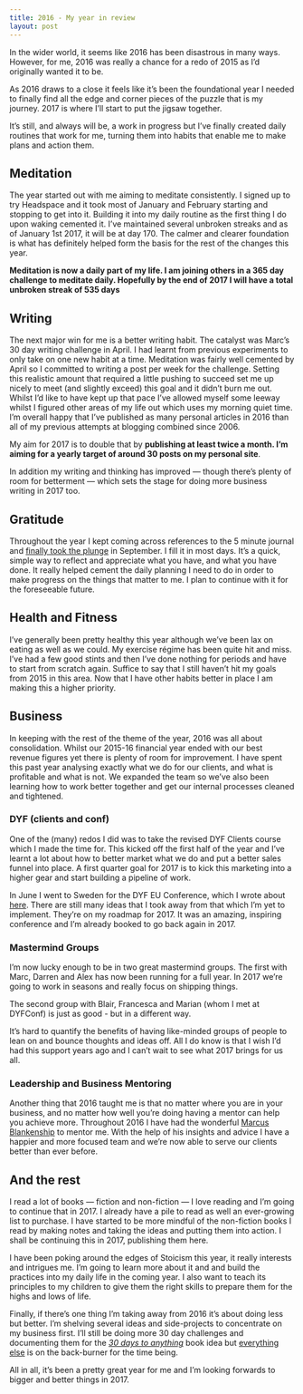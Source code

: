 ```yaml
---
title: 2016 - My year in review
layout: post
---
```

In the wider world, it seems like 2016 has been disastrous in many ways. However, for me, 2016 was really a chance for a redo of 2015 as I’d originally wanted it to be.

As 2016 draws to a close it feels like it’s been the foundational year I needed to finally find all the edge and corner pieces of the puzzle that is my journey. 2017 is where I’ll start to put the jigsaw together.

It’s still, and always will be, a work in progress but I’ve finally created daily routines that work for me, turning them into habits that enable me to make plans and action them.

## Meditation
The year started out with me aiming to meditate consistently. I signed up to try Headspace and it took most of January and February starting and stopping to get into it. Building it into my daily routine as the first thing I do upon waking cemented it. I’ve maintained several unbroken streaks and as of January 1st 2017, it will be at day 170. The calmer and clearer foundation is what has definitely helped form the basis for the rest of the changes this year.

**Meditation is now a daily part of my life. I am joining others in a 365 day challenge to meditate daily. Hopefully by the end of 2017 I will have a total unbroken streak of 535 days**

## Writing

The next major win for me is a better writing habit. The catalyst was Marc’s 30 day writing challenge in April. I had learnt from previous experiments to only take on one new habit at a time. Meditation was fairly well cemented by April so I committed to writing a post per week for the challenge. Setting this realistic amount that required a little pushing to succeed set me up nicely to meet (and slightly exceed) this goal and it didn’t burn me out. Whilst I’d like to have kept up that pace I’ve allowed myself some leeway whilst I figured other areas of my life out which uses my morning quiet time. I’m overall happy that I’ve published as many personal articles in 2016 than all of my previous attempts at blogging combined since 2006.

My aim for 2017 is to double that by **publishing at least twice a month. I’m aiming for a yearly target of around 30 posts on my personal site**.

In addition my writing and thinking has improved — though there’s plenty of room for betterment — which sets the stage for doing more business writing in 2017 too.

## Gratitude

Throughout the year I kept coming across references to the 5 minute journal and [finally took the plunge](http://elaptics.co.uk/journal/five-minute-journal/) in September. I fill it in most days. It’s a quick, simple way to reflect and appreciate what you have, and what you have done. It really helped cement the daily planning I need to do in order to make progress on the things that matter to me. I plan to continue with it for the foreseeable future.

## Health and Fitness

I’ve generally been pretty healthy this year although we’ve been lax on eating as well as we could. My exercise régime has been quite hit and miss. I’ve had a few good stints and then I’ve done nothing for periods and have to start from scratch again. Suffice to say that I still haven’t hit my goals from 2015 in this area. Now that I have other habits better in place I am making this a higher priority.

## Business

In keeping with the rest of the theme of the year, 2016 was all about consolidation. Whilst our 2015-16 financial year ended with our best revenue figures yet there is plenty of room for improvement. I have spent this past year analysing exactly what we do for our clients, and what is profitable and what is not. We expanded the team so we’ve also been learning how to work better together and get our internal processes cleaned and tightened.

### DYF (clients and conf)

One of the (many) redos I did was to take the revised DYF Clients course which I made the time for. This kicked off the first half of the year and I’ve learnt a lot about how to better market what we do and put a better sales funnel into place. A first quarter goal for 2017 is to kick this marketing into a higher gear and start building a pipeline of work.

In June I went to Sweden for the DYF EU Conference, which I wrote about [here](http://elaptics.co.uk/journal/dyfconfeu/). There are still many ideas that I took away from that which I’m yet to implement. They’re on my roadmap for 2017. It was an amazing, inspiring conference and I’m already booked to go back again in 2017.

### Mastermind Groups

I’m now lucky enough to be in two great mastermind groups. The first with Marc, Darren and Alex has now been running for a full year. In 2017 we’re going to work in seasons and really focus on shipping things.

The second group with Blair, Francesca and Marian (whom I met at DYFConf) is just as good - but in a different way.

It’s hard to quantify the benefits of having like-minded groups of people to lean on and bounce thoughts and ideas off. All I do know is that I wish I’d had this support years ago and I can’t wait to see what 2017 brings for us all.

### Leadership and Business Mentoring

Another thing that 2016 taught me is that no matter where you are in your business, and no matter how well you’re doing having a mentor can help you achieve more. Throughout 2016 I have had the wonderful [Marcus Blankenship](https://marcusblankenship.com/) to mentor me. With the help of his insights and advice I have a happier and more focused team and we’re now able to serve our clients better than ever before.

## And the rest

I read a lot of books — fiction and non-fiction — I love reading and I’m going to continue that in 2017. I already have a pile to read as well an ever-growing list to purchase. I have started to be more mindful of the non-fiction books I read by making notes and taking the ideas and putting them into action. I shall be continuing this in 2017, publishing them here.

I have been poking around the edges of Stoicism this year, it really interests and intrigues me. I’m going to learn more about it and and build the practices into my daily life in the coming year. I also want to teach its principles to my children to give them the right skills to prepare them for the highs and lows of life.

Finally, if there’s one thing I’m taking away from 2016 it’s about doing less but better. I’m shelving several ideas and side-projects to concentrate on my business first. I’ll still be doing more 30 day challenges and documenting them for the [_30 days to anything_](http://elaptics.co.uk/30-days/) book idea but [everything else](http://jotpack.com) is on the back-burner for the time being.

All in all, it’s been a pretty great year for me and I’m looking forwards to bigger and better things in 2017.